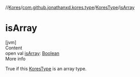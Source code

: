 //[Kores](../../index.md)/[com.github.jonathanxd.kores.type](../index.md)/[KoresType](index.md)/[isArray](is-array.md)



# isArray  
[jvm]  
Content  
open val [isArray](is-array.md): [Boolean](https://kotlinlang.org/api/latest/jvm/stdlib/kotlin/-boolean/index.html)  
More info  


True if this [KoresType](index.md) is an array type.

  



